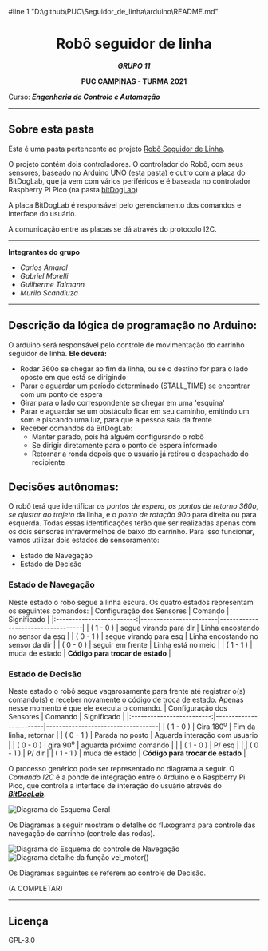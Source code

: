 #line 1 "D:\\github\\PUC\\Seguidor_de_linha\\arduino\\README.md"
<div align="center">

# Robô seguidor de linha 

***GRUPO 11***  

**PUC CAMPINAS - TURMA 2021**

</div>

Curso: ***Engenharia de Controle e Automação***

---

## Sobre esta pasta

Esta é uma pasta pertencente ao projeto [Robô Seguidor de Linha](../../Seguidor_de_linha/). 

O projeto contém dois controladores. O controlador do Robô, com seus sensores, baseado no Arduino UNO (esta pasta) e outro com a placa do BitDogLab, que já vem com vários periféricos e é baseada no controlador Raspberry Pi Pico (na pasta [bitDogLab](../bitDogLab/))

A placa BitDogLab é responsável pelo gerenciamento dos comandos e interface do usuário. 

A comunicação entre as placas se dá através do protocolo I2C.

---

**Integrantes do grupo**
- *Carlos Amaral*
- *Gabriel Morelli*
- *Guilherme Talmann*
- *Murilo Scandiuza* 

---

## Descrição da lógica de programação no Arduino:
O arduino será responsável pelo controle de movimentação do carrinho seguidor de linha. **Ele deverá:**
- Rodar 360o se chegar ao fim da linha, ou se o destino for para o lado oposto em que está se dirigindo
- Parar e aguardar um período determinado (STALL_TIME) se encontrar com um ponto de espera
- Girar para o lado correspondente se chegar em uma 'esquina' 
- Parar e aguardar se um obstáculo ficar em seu caminho, emitindo um som e piscando uma luz, para que a pessoa saia da frente
- Receber comandos da BitDogLab:
  - Manter parado, pois há alguém configurando o robô
  - Se dirigir diretamente para o ponto de espera informado
  - Retornar a ronda depois que o usuário já retirou o despachado do recipiente 

## Decisões autônomas:
O robô terá que identificar *os pontos de espera*, *os pontos de retorno 360o*, *se ajustar ao trajeto* da linha, e o *ponto de rotação 90o* para direita ou para esquerda. Todas essas identificações terão que ser realizadas apenas com os dois sensores infravermelhos de baixo do carrinho. 
Para isso funcionar, vamos utilizar dois estados de sensoramento:
- Estado de Navegação
- Estado de Decisão

### Estado de Navegação
Neste estado o robô segue a linha escura. Os quatro estados representam os seguintes comandos:
| Configuração dos Sensores | Comando                | Significado                       |
|:-------------------------:|------------------------|-----------------------------------|
|       ( 1  -  0 )         | segue virando para dir | Linha encostando no sensor da esq |
|       ( 0  -  1 )         | segue virando para esq | Linha encostando no sensor da dir |
|       ( 0  -  0 )         | seguir em frente       | Linha está no meio                |
|       ( 1  -  1 )         | muda de estado         | **Código para trocar de estado**      |

### Estado de Decisão
Neste estado o robô segue vagarosamente para frente até registrar o(s) comando(s) e receber novamente o código de troca de estado. Apenas nesse momento é que ele executa o comando.
| Configuração dos Sensores | Comando                | Significado                       |
|:-------------------------:|------------------------|-----------------------------------|
|       ( 1  -  0 )         | Gira 180<sup>o</sup>              | Fim da linha, retornar            |
|       ( 0  -  1 )         | Parada no posto        | Aguarda interação com usuario |
|       ( 0  -  0 )         | gira 90<sup>o</sup>               | aguarda próximo comando           |
|                           |      ( 1  -  0 )                  | P/ esq                            |
|                           |      ( 0  -  1 )                  | P/ dir                            |
|       ( 1  -  1 )         | muda de estado         | **Código para trocar de estado**      |

O processo genérico pode ser representado no diagrama a seguir. O *Comando I2C* é a ponde de integração entre o Arduino e o Raspberry Pi Pico, que controla a interface de interação do usuário através do [***BitDogLab***](../bitDogLab/). 

![Diagrama do Esquema Geral](../pics/Fluxograma01_small.png)

Os Diagramas a seguir mostram o detalhe do fluxograma para controle das navegação do carrinho (controle das rodas).

![Diagrama do Esquema do controle de Navegação](../pics/Fluxograma02_small.png)
![Diagrama detalhe da função vel_motor()](../pics/Fluxograma03_small.png)

Os Diagramas seguintes se referem ao controle de Decisão.

(A COMPLETAR)

---

## Licença

GPL-3.0